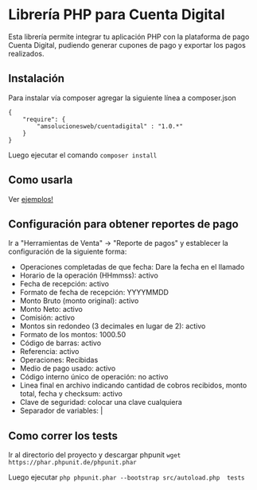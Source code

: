 # Librería PHP para Cuenta Digital

Esta librería permite integrar tu aplicación PHP con la plataforma de pago Cuenta Digital, pudiendo generar cupones de pago y exportar los pagos realizados.

## Instalación
Para instalar vía composer agregar la siguiente línea a composer.json
```
{
    "require": {
        "amsolucionesweb/cuentadigital" : "1.0.*"
    }
}
```
Luego ejecutar el comando
`composer install`

## Como usarla
Ver [ejemplos!](https://github.com/amsolucionesweb/cuentadigital/tree/master/ejemplos)

## Configuración para obtener reportes de pago

Ir a "Herramientas de Venta" -> "Reporte de pagos" y establecer la configuración de la siguiente forma:

- Operaciones completadas de que fecha: Dare la fecha en el llamado
- Horario de la operación (HHmmss): activo
- Fecha de recepción: activo
- Formato de fecha de recepción: YYYYMMDD	
- Monto Bruto (monto original): activo
- Monto Neto: activo	
- Comisión: activo	
- Montos sin redondeo (3 decimales en lugar de 2): activo	
- Formato de los montos: 1000.50
- Código de barras: activo	
- Referencia: activo	
- Operaciones: Recibidas	
- Medio de pago usado: activo	
- Código interno único de operación: no activo	
- Linea final en archivo indicando cantidad de cobros recibidos, monto total, fecha y checksum: activo
- Clave de seguridad: colocar una clave cualquiera	
- Separador de variables: |

## Como correr los tests

Ir al directorio del proyecto y descargar phpunit  `wget https://phar.phpunit.de/phpunit.phar`

Luego ejecutar `php phpunit.phar --bootstrap src/autoload.php  tests`
